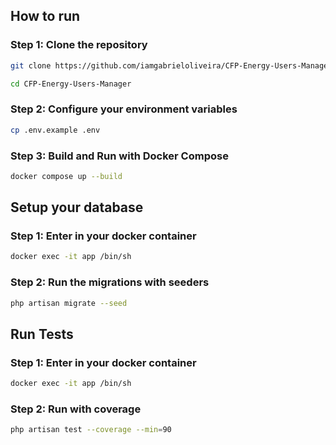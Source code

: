 ## How to run

### Step 1: Clone the repository
```bash
git clone https://github.com/iamgabrieloliveira/CFP-Energy-Users-Manager.git

cd CFP-Energy-Users-Manager
```

### Step 2: Configure your environment variables
```bash
cp .env.example .env
```

### Step 3: Build and Run with Docker Compose
```bash
docker compose up --build
```

## Setup your database

### Step 1: Enter in your docker container
```bash
docker exec -it app /bin/sh
```

### Step 2: Run the migrations with seeders
```bash
php artisan migrate --seed
```


## Run Tests

### Step 1: Enter in your docker container
```bash
docker exec -it app /bin/sh
```

### Step 2: Run with coverage
```bash
php artisan test --coverage --min=90
```
